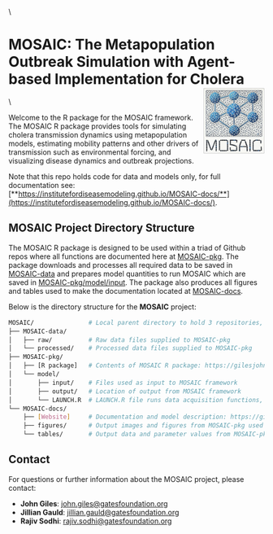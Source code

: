 \

# **MOSAIC**: The Metapopulation Outbreak Simulation with Agent-based Implementation for Cholera <a href="https://institutefordiseasemodeling.github.io/MOSAIC-docs/"><img src="man/figures/logo.png" align="right" height="130px" alt="MOSAIC website" /></a>

\ 

Welcome to the R package for the MOSAIC framework. The MOSAIC R package provides tools for simulating cholera transmission dynamics using metapopulation models, estimating mobility patterns and other drivers of transmission such as environmental forcing, and visualizing disease dynamics and outbreak projections.

Note that this repo holds code for data and models only, for full documentation see: [**https://institutefordiseasemodeling.github.io/MOSAIC-docs/**](https://institutefordiseasemodeling.github.io/MOSAIC-docs/).


## MOSAIC Project Directory Structure

The MOSAIC R package is designed to be used within a triad of Github repos where all functions are documented here at [MOSAIC-pkg](https://github.com/InstituteforDiseaseModeling/MOSAIC-pkg). The package downloads and processes all required data to be saved in [MOSAIC-data](https://github.com/InstituteforDiseaseModeling/MOSAIC-data) and prepares model quantities to run MOSAIC which are saved in [MOSAIC-pkg/model/input](https://github.com/InstituteforDiseaseModeling/MOSAIC-pkg/model/input). The package also produces all figures and tables used to make the documentation located at [MOSAIC-docs](https://github.com/InstituteforDiseaseModeling/MOSAIC-docs).

Below is the directory structure for the **MOSAIC** project:
```bash
MOSAIC/               # Local parent directory to hold 3 repositories, root directory in get_paths()
├── MOSAIC-data/      
│   ├── raw/          # Raw data files supplied to MOSAIC-pkg
│   └── processed/    # Processed data files supplied to MOSAIC-pkg
├── MOSAIC-pkg/       
│   ├── [R package]   # Contents of MOSAIC R package: https://gilesjohnr.github.io/MOSAIC-pkg/
│   └── model/
│       ├── input/    # Files used as input to MOSAIC framework
│       ├── output/   # Location of output from MOSAIC framework
│       └── LAUNCH.R  # LAUNCH.R file runs data acquisition functions, a priori models, and runs MOSAIC
└── MOSAIC-docs/      
    ├── [Website]     # Documentation and model description: https://gilesjohnr.github.io/MOSAIC-docs/
    ├── figures/      # Output images and figures from MOSAIC-pkg used in documentation
    └── tables/       # Output data and parameter values from MOSAIC-pkg used in documentation
```

## Contact 
For questions or further information about the MOSAIC project, please contact:

- **John Giles**: [john.giles@gatesfoundation.org](mailto:john.giles@gatesfoundation.org)
- **Jillian Gauld**: [jillian.gauld@gatesfoundation.org](mailto:jillian.gauld@gatesfoundation.org)
- **Rajiv Sodhi**: [rajiv.sodhi@gatesfoundation.org](mailto:rajiv.sodhi@gatesfoundation.org)
